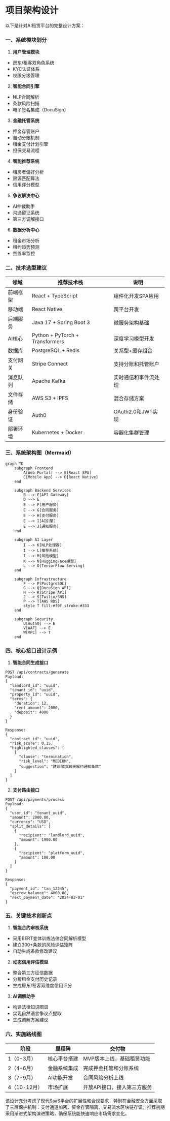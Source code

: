 # 项目架构设计

以下是针对AI租赁平台的完整设计方案：

### 一、系统模块划分
1. **用户管理模块**
- 房东/租客双角色系统
- KYC认证体系
- 权限分级管理

2. **智能合同引擎**
- NLP合同解析
- 条款风险扫描
- 电子签名集成（DocuSign）

3. **金融托管系统**
- 押金存管账户
- 自动分账机制
- 租金支付计划引擎
- 担保交易流程

4. **智能推荐系统**
- 租房者偏好分析
- 房源匹配算法
- 信用评分模型

5. **争议解决中心**
- AI仲裁助手
- 沟通留证系统
- 第三方调解接口

6. **数据分析中心**
- 租金市场分析
- 租约趋势预测
- 空置率监控

### 二、技术选型建议

| 领域            | 推荐技术栈                          | 说明                          |
|-----------------|-----------------------------------|-----------------------------|
| 前端框架        | React + TypeScript                | 组件化开发SPA应用               |
| 移动端          | React Native                      | 跨平台开发                     |
| 后端服务        | Java 17 + Spring Boot 3           | 微服务架构基础                  |
| AI核心          | Python + PyTorch + Transformers   | 深度学习模型开发                 |
| 数据库          | PostgreSQL + Redis                | 关系型+缓存组合                |
| 支付网关        | Stripe Connect                    | 支持分账和托管账户               |
| 消息队列        | Apache Kafka                      | 实时通信和事件流处理             |
| 文件存储        | AWS S3 + IPFS                     | 混合存储方案                   |
| 身份验证        | Auth0                             | OAuth2.0和JWT实现              |
| 部署环境        | Kubernetes + Docker               | 容器化集群管理                 |

### 三、系统架构图（Mermaid）

```mermaid
graph TD
    subgraph Frontend
        A[Web Portal] --> B[React SPA]
        C[Mobile App] --> D[React Native]
    end

    subgraph Backend Services
        B --> E[API Gateway]
        D --> E
        E --> F[用户服务]
        E --> G[合同服务]
        E --> H[支付服务]
        E --> I[AI引擎]
        E --> J[通知服务]
    end

    subgraph AI Layer
        I --> K[NLP处理器]
        I --> L[推荐系统]
        I --> M[风险模型]
        K --> N[HuggingFace模型]
        L --> O[TensorFlow Serving]
    end

    subgraph Infrastructure
        F --> P[PostgreSQL]
        G --> Q[DocuSign API]
        H --> R[Stripe API]
        J --> S[Twilio/SNS]
        P --> T[AWS RDS]
        style T fill:#f9f,stroke:#333
    end

    subgraph Security
        U[Auth0] --> E
        V[WAF] --> E
        W[VPC] --> T
    end
```

### 四、核心接口设计示例

1. **智能合同生成接口**
```http
POST /api/contracts/generate
Payload:
{
  "landlord_id": "uuid",
  "tenant_id": "uuid",
  "property_id": "uuid",
  "terms": {
    "duration": 12,
    "rent_amount": 2000,
    "deposit": 4000
  }
}

Response:
{
  "contract_id": "uuid",
  "risk_score": 0.15,
  "highlighted_clauses": [
    {
      "clause": "termination",
      "risk_level": "MEDIUM",
      "suggestion": "建议增加30天解约通知条款"
    }
  ]
}
```

2. **支付路由接口**
```http
POST /api/payments/process
Payload:
{
  "user_id": "tenant_uuid",
  "amount": 2000.00,
  "currency": "USD",
  "split_details": [
    {
      "recipient": "landlord_uuid",
      "amount": 1900.00
    },
    {
      "recipient": "platform_uuid",
      "amount": 100.00
    }
  ]
}

Response:
{
  "payment_id": "txn_12345",
  "escrow_balance": 4000.00,
  "next_paymenT_date": "2024-03-01"
}
```

### 五、关键技术创新点

1. **智能合约审核系统**
- 采用BERT变体训练法律合同解析模型
- 建立300+条款的风险评估矩阵
- 自动生成条款修改建议

2. **动态信用评估模型**
- 整合第三方征信数据
- 分析租金支付历史记录
- 生成房东/租客双维度信用评分

3. **AI调解助手**
- 构建法律知识图谱
- 实现自然语言争议点提取
- 生成调解方案建议

### 六、实施路线图

阶段 | 里程碑 | 交付物
---|---|---
1（0-3月） | 核心平台搭建 | MVP版本上线，基础租赁功能
2（4-6月） | 金融系统集成 | 完成押金托管和分账系统
3（7-9月） | AI功能开发 | 合同风险分析上线
4（10-12月） | 市场扩展 | 开放API接口，接入第三方服务

该设计充分考虑了现代SaaS平台的扩展性和合规要求，特别在金融安全方面采取了三层保护机制：支付通道加密、资金存管隔离、交易流水区块链存证。推荐初期采用渐进式架构演进策略，确保系统能快速响应市场需求变化。